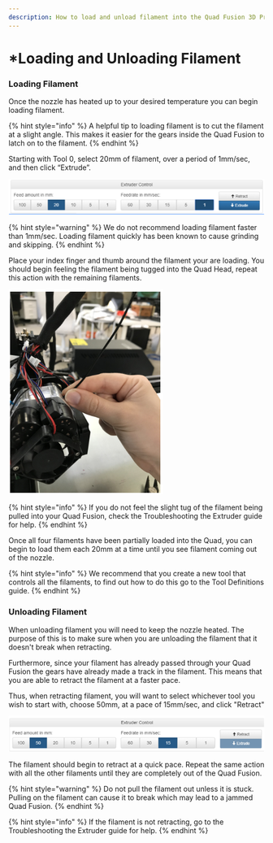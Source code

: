 ```yaml
---
description: How to load and unload filament into the Quad Fusion 3D Print Head
---
```


# \*Loading and Unloading Filament

### **Loading Filament**

Once the nozzle has heated up to your desired temperature you can begin loading filament.

{% hint style="info" %}
A helpful tip to loading filament is to cut the filament at a slight angle. This makes it easier for the gears inside the Quad Fusion to latch on to the filament.
{% endhint %}

Starting with Tool 0, select 20mm of filament, over a period of 1mm/sec, and then click “Extrude”.

![](../.gitbook/assets/image%20%2810%29.png)

{% hint style="warning" %}
We do not recommend loading filament faster than 1mm/sec. Loading filament quickly has been known to cause grinding and skipping.
{% endhint %}

Place your index finger and thumb around the filament your are loading. You should begin feeling the filament being tugged into the Quad Head, repeat this action with the remaining filaments.

![](../.gitbook/assets/image%20%2827%29.png)

{% hint style="info" %}
If you do not feel the slight tug of the filament being pulled into your Quad Fusion, check the Troubleshooting the Extruder guide for help.
{% endhint %}

Once all four filaments have been partially loaded into the Quad, you can begin to load them each 20mm at a time until you see filament coming out of the nozzle.

{% hint style="info" %}
We recommend that you create a new tool that controls all the filaments, to find out how to do this go to the Tool Definitions guide.
{% endhint %}

### Unloading Filament

When unloading filament you will need to keep the nozzle heated. The purpose of this is to make sure when you are unloading the filament that it doesn't break when retracting.

Furthermore, since your filament has already passed through your Quad Fusion the gears have already made a track in the filament. This means that you are able to retract the filament at a faster pace.

Thus, when retracting filament, you will want to select whichever tool you wish to start with, choose 50mm, at a pace of 15mm/sec, and click "Retract"

![](../.gitbook/assets/image%20%2812%29.png)

The filament should begin to retract at a quick pace. Repeat the same action with all the other filaments until they are completely out of the Quad Fusion.

{% hint style="warning" %}
Do not pull the filament out unless it is stuck. Pulling on the filament can cause it to break which may lead to a jammed Quad Fusion.
{% endhint %}

{% hint style="info" %}
If the filament is not retracting, go to the Troubleshooting the Extruder guide for help.
{% endhint %}



